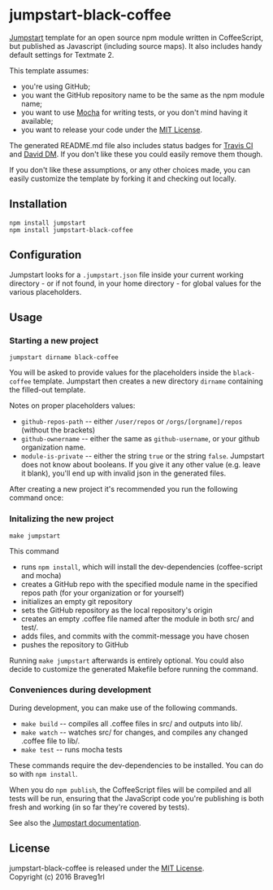 # jumpstart-black-coffee 

[Jumpstart](https://github.com/braveg1rl/jumpstart) template for an open source npm module written in CoffeeScript, but published as Javascript (including source maps). It also includes handy default settings for Textmate 2.

This template assumes:

* you're using GitHub;
* you want the GitHub repository name to be the same as the npm module name;
* you want to use [Mocha](http://mochajs.org/) for writing tests, or you don't mind having it available;
* you want to release your code under the [MIT License](http://opensource.org/licenses/MIT).

The generated README.md file also includes status badges for [Travis CI](https://travis-ci.org/) and [David DM](https://david-dm.org/). If you don't like these you could easily remove them though.

If you don't like these assumptions, or any other choices made, you can easily customize the template by forking it and checking out locally.

## Installation

```shell
npm install jumpstart
npm install jumpstart-black-coffee
```

## Configuration
Jumpstart looks for a `.jumpstart.json` file inside your current working directory - or if not found, in your home directory - for global values for the various placeholders.

## Usage

### Starting a new project

```
jumpstart dirname black-coffee
```

You will be asked to provide values for the placeholders inside the `black-coffee` template. Jumpstart then creates a new directory `dirname` containing the filled-out template.

Notes on proper placeholders values:

* `github-repos-path` -- either `/user/repos` or `/orgs/[orgname]/repos` (without the brackets)
* `github-ownername` -- either the same as `github-username`, or your github organization name.
* `module-is-private` -- either the string `true` or the string `false`. Jumpstart does not know about booleans. If you give it any other value (e.g. leave it blank), you'll end up with invalid json in the generated files.

After creating a new project it's recommended you run the following command once:

### Initalizing the new project

```
make jumpstart
```

This command

  * runs `npm install`, which will install the dev-dependencies (coffee-script and mocha)
  * creates a GitHub repo with the specified module name in the specified repos path (for your organization or for yourself)
  * initializes an empty git repository
  * sets the GitHub repository as the local repository's origin
  * creates an empty .coffee file named after the module in both src/ and test/.
  * adds files, and commits with the commit-message you have chosen
  * pushes the repository to GitHub

Running `make jumpstart` afterwards is entirely optional. You could also decide to customize the generated Makefile before running the command.

### Conveniences during development

During development, you can make use of the following commands.

  * `make build` -- compiles all .coffee files in src/ and outputs into lib/.
  * `make watch` -- watches src/ for changes, and compiles any changed .coffee file to lib/.
  * `make test` -- runs mocha tests

These commands require the dev-dependencies to be installed. You can do so with `npm install`.

When you do `npm publish`, the CoffeeScript files will be compiled and all tests will be run, ensuring that the JavaScript code you're publishing is both fresh and working (in so far they're covered by tests).

See also the [Jumpstart documentation](https://github.com/braveg1rl/jumpstart).

## License

jumpstart-black-coffee is released under the [MIT License](http://opensource.org/licenses/MIT).  
Copyright (c) 2016 Braveg1rl
